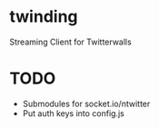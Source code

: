 twinding
========

Streaming Client for Twitterwalls


TODO
========

* Submodules for socket.io/ntwitter
* Put auth keys into config.js
